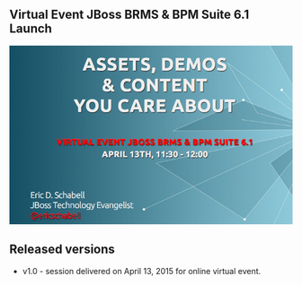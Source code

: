 Virtual Event JBoss BRMS & BPM Suite 6.1 Launch
-----------------------------------------------
![Cover Slide](https://raw.githubusercontent.com/eschabell/presentation-bpms-virtual-event/master/cover.png)


Released versions
-----------------
- v1.0 - session delivered on April 13, 2015 for online virtual event.
